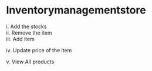 # Inventorymanagementstore

i. Add the stocks
<br>
ii. Remove the item
<br>
iii. Add item
<br>

iv. Update price of the item
<br>

v. View All products
